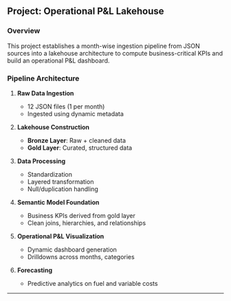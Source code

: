 ## Project: Operational P\&L Lakehouse

### Overview

This project establishes a month-wise ingestion pipeline from JSON sources into a lakehouse architecture to compute business-critical KPIs and build an operational P\&L dashboard.

### Pipeline Architecture

1. **Raw Data Ingestion**

   * 12 JSON files (1 per month)
   * Ingested using dynamic metadata

2. **Lakehouse Construction**

   * **Bronze Layer**: Raw + cleaned data
   * **Gold Layer**: Curated, structured data

3. **Data Processing**

   * Standardization
   * Layered transformation
   * Null/duplication handling

4. **Semantic Model Foundation**

   * Business KPIs derived from gold layer
   * Clean joins, hierarchies, and relationships

5. **Operational P\&L Visualization**

   * Dynamic dashboard generation
   * Drilldowns across months, categories

6. **Forecasting**

   * Predictive analytics on fuel and variable costs

---
